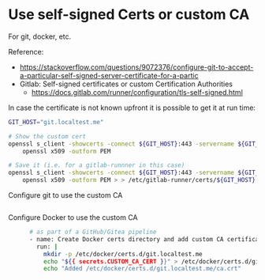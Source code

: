 # Use self-signed Certs or custom CA

For git, docker, etc.

Reference:

- <https://stackoverflow.com/questions/9072376/configure-git-to-accept-a-particular-self-signed-server-certificate-for-a-partic>
- Gitlab: Self-signed certificates or custom Certification Authorities
  - <https://docs.gitlab.com/runner/configuration/tls-self-signed.html>

In case the certificate is not known upfront it is possible to get it at run time:

```sh
GIT_HOST="git.localtest.me"

# Show the custom cert
openssl s_client -showcerts -connect ${GIT_HOST}:443 -servername ${GIT_HOST} < /dev/null 2>/dev/null | \
    openssl x509 -outform PEM

# Save it (i.e. for a gitlab-runnner in this case)
openssl s_client -showcerts -connect ${GIT_HOST}:443 -servername ${GIT_HOST} < /dev/null 2>/dev/null | \
    openssl x509 -outform PEM > > /etc/gitlab-runner/certs/${GIT_HOST}.crt

```

Configure git to use the custom CA

```sh

```

Configure Docker to use the custom CA

```sh
      # as part of a GitHub/Gitea pipeline
      - name: Create Docker certs directory and add custom CA certificate
        run: |
          mkdir -p /etc/docker/certs.d/git.localtest.me
          echo "${{ secrets.CUSTOM_CA_CERT }}" > /etc/docker/certs.d/git.localtest.me/ca.crt
          echo "Added /etc/docker/certs.d/git.localtest.me/ca.crt"

```
